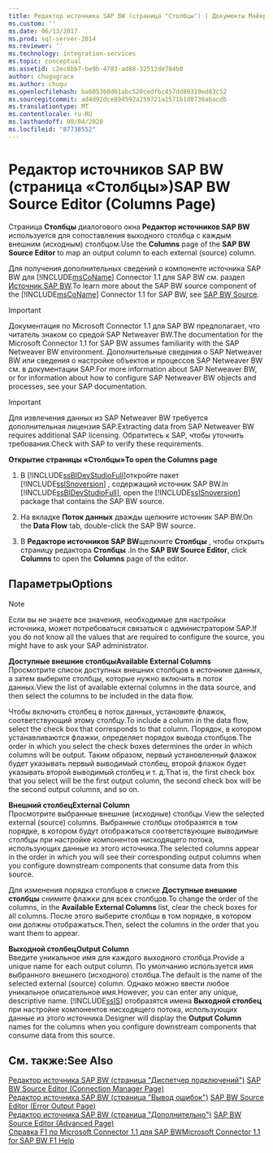 ```yaml
---
title: Редактор источника SAP BW (страница "Столбцы") | Документы Майкрософт
ms.custom: ''
ms.date: 06/13/2017
ms.prod: sql-server-2014
ms.reviewer: ''
ms.technology: integration-services
ms.topic: conceptual
ms.assetid: c2ec8bb7-be9b-4783-ad88-32512de784b0
author: chugugrace
ms.author: chugu
ms.openlocfilehash: ba605360d01abc520cedfbc457dd89319ed83c52
ms.sourcegitcommit: ad4d92dce894592a259721a1571b1d8736abacdb
ms.translationtype: MT
ms.contentlocale: ru-RU
ms.lasthandoff: 08/04/2020
ms.locfileid: "87738552"
---
```

# <a name="sap-bw-source-editor-columns-page"></a><span data-ttu-id="66c92-102">Редактор источников SAP BW (страница «Столбцы»)</span><span class="sxs-lookup"><span data-stu-id="66c92-102">SAP BW Source Editor (Columns Page)</span></span>
  <span data-ttu-id="66c92-103">Страница **Столбцы** диалогового окна **Редактор источников SAP BW** используется для сопоставления выходного столбца с каждым внешним (исходным) столбцом.</span><span class="sxs-lookup"><span data-stu-id="66c92-103">Use the **Columns** page of the **SAP BW Source Editor** to map an output column to each external (source) column.</span></span>  
  
 <span data-ttu-id="66c92-104">Для получения дополнительных сведений о компоненте источника SAP BW для [!INCLUDE[msCoName](../../includes/msconame-md.md)] Connector 1.1 для SAP BW см. раздел [Источник SAP BW](sap-bw-source.md).</span><span class="sxs-lookup"><span data-stu-id="66c92-104">To learn more about the SAP BW source component of the [!INCLUDE[msCoName](../../includes/msconame-md.md)] Connector 1.1 for SAP BW, see [SAP BW Source](sap-bw-source.md).</span></span>  
  
> [!IMPORTANT]  
>  <span data-ttu-id="66c92-105">Документация по Microsoft Connector 1.1 для SAP BW предполагает, что читатель знаком со средой SAP Netweaver BW.</span><span class="sxs-lookup"><span data-stu-id="66c92-105">The documentation for the Microsoft Connector 1.1 for SAP BW assumes familiarity with the SAP Netweaver BW environment.</span></span> <span data-ttu-id="66c92-106">Дополнительные сведения о SAP Netweaver BW или сведения о настройке объектов и процессов SAP Netweaver BW см. в документации SAP.</span><span class="sxs-lookup"><span data-stu-id="66c92-106">For more information about SAP Netweaver BW, or for information about how to configure SAP Netweaver BW objects and processes, see your SAP documentation.</span></span>  
  
> [!IMPORTANT]  
>  <span data-ttu-id="66c92-107">Для извлечения данных из SAP Netweaver BW требуется дополнительная лицензия SAP.</span><span class="sxs-lookup"><span data-stu-id="66c92-107">Extracting data from SAP Netweaver BW requires additional SAP licensing.</span></span> <span data-ttu-id="66c92-108">Обратитесь к SAP, чтобы уточнить требования.</span><span class="sxs-lookup"><span data-stu-id="66c92-108">Check with SAP to verify these requirements.</span></span>  
  
 <span data-ttu-id="66c92-109">**Открытие страницы «Столбцы»**</span><span class="sxs-lookup"><span data-stu-id="66c92-109">**To open the Columns page**</span></span>  
  
1.  <span data-ttu-id="66c92-110">В [!INCLUDE[ssBIDevStudioFull](../../includes/ssbidevstudiofull-md.md)]откройте пакет [!INCLUDE[ssISnoversion](../../includes/ssisnoversion-md.md)] , содержащий источник SAP BW.</span><span class="sxs-lookup"><span data-stu-id="66c92-110">In [!INCLUDE[ssBIDevStudioFull](../../includes/ssbidevstudiofull-md.md)], open the [!INCLUDE[ssISnoversion](../../includes/ssisnoversion-md.md)] package that contains the SAP BW source.</span></span>  
  
2.  <span data-ttu-id="66c92-111">На вкладке **Поток данных** дважды щелкните источник SAP BW.</span><span class="sxs-lookup"><span data-stu-id="66c92-111">On the **Data Flow** tab, double-click the SAP BW source.</span></span>  
  
3.  <span data-ttu-id="66c92-112">В **Редакторе источников SAP BW**щелкните **Столбцы** , чтобы открыть страницу редактора **Столбцы** .</span><span class="sxs-lookup"><span data-stu-id="66c92-112">In the **SAP BW Source Editor**, click **Columns** to open the **Columns** page of the editor.</span></span>  
  
## <a name="options"></a><span data-ttu-id="66c92-113">Параметры</span><span class="sxs-lookup"><span data-stu-id="66c92-113">Options</span></span>  
  
> [!NOTE]  
>  <span data-ttu-id="66c92-114">Если вы не знаете все значения, необходимые для настройки источника, может потребоваться связаться с администратором SAP.</span><span class="sxs-lookup"><span data-stu-id="66c92-114">If you do not know all the values that are required to configure the source, you might have to ask your SAP administrator.</span></span>  
  
 <span data-ttu-id="66c92-115">**Доступные внешние столбцы**</span><span class="sxs-lookup"><span data-stu-id="66c92-115">**Available External Columns**</span></span>  
 <span data-ttu-id="66c92-116">Просмотрите список доступных внешних столбцов в источнике данных, а затем выберите столбцы, которые нужно включить в поток данных.</span><span class="sxs-lookup"><span data-stu-id="66c92-116">View the list of available external columns in the data source, and then select the columns to be included in the data flow.</span></span>  
  
 <span data-ttu-id="66c92-117">Чтобы включить столбец в поток данных, установите флажок, соответствующий этому столбцу.</span><span class="sxs-lookup"><span data-stu-id="66c92-117">To include a column in the data flow, select the check box that corresponds to that column.</span></span> <span data-ttu-id="66c92-118">Порядок, в котором устанавливаются флажки, определяет порядок вывода столбцов.</span><span class="sxs-lookup"><span data-stu-id="66c92-118">The order in which you select the check boxes determines the order in which columns will be output.</span></span> <span data-ttu-id="66c92-119">Таким образом, первый установленный флажок будет указывать первый выводимый столбец, второй флажок будет указывать второй выводимый столбец и т. д.</span><span class="sxs-lookup"><span data-stu-id="66c92-119">That is, the first check box that you select will be the first output column, the second check box will be the second output columns, and so on.</span></span>  
  
 <span data-ttu-id="66c92-120">**Внешний столбец**</span><span class="sxs-lookup"><span data-stu-id="66c92-120">**External Column**</span></span>  
 <span data-ttu-id="66c92-121">Просмотрите выбранные внешние (исходные) столбцы.</span><span class="sxs-lookup"><span data-stu-id="66c92-121">View the selected external (source) columns.</span></span> <span data-ttu-id="66c92-122">Выбранные столбцы отобразятся в том порядке, в котором будут отображаться соответствующие выводимые столбцы при настройке компонентов нисходящего потока, использующих данные из этого источника.</span><span class="sxs-lookup"><span data-stu-id="66c92-122">The selected columns appear in the order in which you will see their corresponding output columns when you configure downstream components that consume data from this source.</span></span>  
  
 <span data-ttu-id="66c92-123">Для изменения порядка столбцов в списке **Доступные внешние столбцы** снимите флажки для всех столбцов.</span><span class="sxs-lookup"><span data-stu-id="66c92-123">To change the order of the columns, in the **Available External Columns** list, clear the check boxes for all columns.</span></span> <span data-ttu-id="66c92-124">После этого выберите столбцы в том порядке, в котором они должны отображаться.</span><span class="sxs-lookup"><span data-stu-id="66c92-124">Then, select the columns in the order that you want them to appear.</span></span>  
  
 <span data-ttu-id="66c92-125">**Выходной столбец**</span><span class="sxs-lookup"><span data-stu-id="66c92-125">**Output Column**</span></span>  
 <span data-ttu-id="66c92-126">Введите уникальное имя для каждого выходного столбца.</span><span class="sxs-lookup"><span data-stu-id="66c92-126">Provide a unique name for each output column.</span></span> <span data-ttu-id="66c92-127">По умолчанию используется имя выбранного внешнего (исходного) столбца.</span><span class="sxs-lookup"><span data-stu-id="66c92-127">The default is the name of the selected external (source) column.</span></span> <span data-ttu-id="66c92-128">Однако можно ввести любое уникальное описательное имя.</span><span class="sxs-lookup"><span data-stu-id="66c92-128">However, you can enter any unique, descriptive name.</span></span> [!INCLUDE[ssIS](../../includes/ssis-md.md)] <span data-ttu-id="66c92-129">отобразятся имена **Выходной столбец** при настройке компонентов нисходящего потока, использующих данные из этого источника.</span><span class="sxs-lookup"><span data-stu-id="66c92-129">Designer will display the **Output Column** names for the columns when you configure downstream components that consume data from this source.</span></span>  
  
## <a name="see-also"></a><span data-ttu-id="66c92-130">См. также:</span><span class="sxs-lookup"><span data-stu-id="66c92-130">See Also</span></span>  
 <span data-ttu-id="66c92-131">[Редактор источника SAP BW (страница "Диспетчер подключений")](sap-bw-source-editor-connection-manager-page.md) </span><span class="sxs-lookup"><span data-stu-id="66c92-131">[SAP BW Source Editor &#40;Connection Manager Page&#41;](sap-bw-source-editor-connection-manager-page.md) </span></span>  
 <span data-ttu-id="66c92-132">[Редактор источника SAP BW (страница "Вывод ошибок")](sap-bw-source-editor-error-output-page.md) </span><span class="sxs-lookup"><span data-stu-id="66c92-132">[SAP BW Source Editor &#40;Error Output Page&#41;](sap-bw-source-editor-error-output-page.md) </span></span>  
 <span data-ttu-id="66c92-133">[Редактор источника SAP BW (страница "Дополнительно")](sap-bw-source-editor-advanced-page.md) </span><span class="sxs-lookup"><span data-stu-id="66c92-133">[SAP BW Source Editor &#40;Advanced Page&#41;](sap-bw-source-editor-advanced-page.md) </span></span>  
 [<span data-ttu-id="66c92-134">Справка F1 по Microsoft Connector 1.1 для SAP BW</span><span class="sxs-lookup"><span data-stu-id="66c92-134">Microsoft Connector 1.1 for SAP BW F1 Help</span></span>](../microsoft-connector-for-sap-bw-f1-help.md)  
  
  
